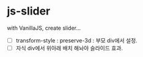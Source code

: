 # js-slider
with VanillaJS, create slider...

- [ ] transform-style : preserve-3d : 부모 div에서 설정.
- [ ] 자식 div에서 위아래 배치 해놔야 슬라이드 효과.
